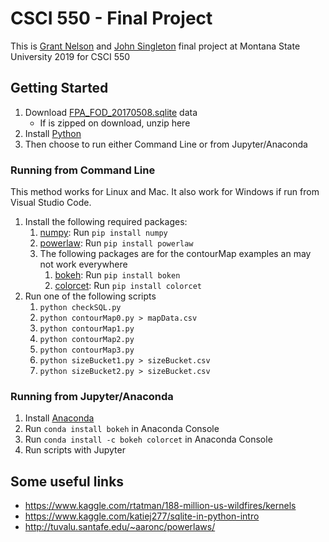 # CSCI 550 - Final Project

This is [Grant Nelson](https://github.com/Grant-Nelson) and [John Singleton](https://github.com/JohnSingleton54) final project at Montana State University 2019 for CSCI 550

## Getting Started

1. Download [FPA_FOD_20170508.sqlite](https://www.kaggle.com/rtatman/188-million-us-wildfires) data
    - If is zipped on download, unzip here
2. Install [Python](https://www.python.org/downloads/)
3. Then choose to run either Command Line or from Jupyter/Anaconda

### Running from Command Line

This method works for Linux and Mac. It also work for Windows if run from Visual Studio Code.

1. Install the following required packages:
    1. [numpy](https://scipy.org/install.html): Run `pip install numpy`
    2. [powerlaw](https://pypi.org/project/powerlaw/): Run `pip install powerlaw`
    3. The following packages are for the contourMap examples an may not work everywhere
        1. [bokeh](https://bokeh.pydata.org/en/latest/): Run `pip install boken`
        2. [colorcet](https://colorcet.pyviz.org/): Run `pip install colorcet`
2. Run one of the following scripts
    1. `python checkSQL.py`
    2. `python contourMap0.py > mapData.csv`
    3. `python contourMap1.py`
    4. `python contourMap2.py`
    5. `python contourMap3.py`
    6. `python sizeBucket1.py > sizeBucket.csv`
    7. `python sizeBucket2.py > sizeBucket.csv`

### Running from Jupyter/Anaconda

1. Install [Anaconda](https://www.anaconda.com/)
2. Run `conda install bokeh` in Anaconda Console
3. Run `conda install -c bokeh colorcet` in Anaconda Console
4. Run scripts with Jupyter

## Some useful links

- https://www.kaggle.com/rtatman/188-million-us-wildfires/kernels
- https://www.kaggle.com/katiej277/sqlite-in-python-intro
- http://tuvalu.santafe.edu/~aaronc/powerlaws/
